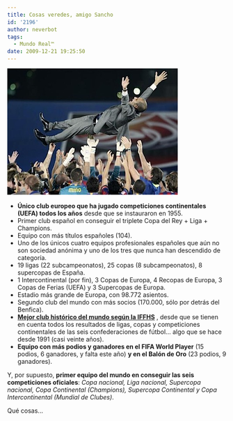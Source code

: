 ```yaml
---
title: Cosas veredes, amigo Sancho
id: '2196'
author: neverbot
tags:
  - Mundo Real™
date: 2009-12-21 19:25:50
---
```


![200912211903.jpg](./sin-titulo-12/200912211903.jpg)

*   **Único club europeo que ha jugado competiciones continentales (UEFA) todos los años** desde que se instauraron en 1955.
*   Primer club español en conseguir el triplete Copa del Rey + Liga + Champions.
*   Equipo con más títulos españoles (104).
*   Uno de los únicos cuatro equipos profesionales españoles que aún no son sociedad anónima y uno de los tres que nunca han descendido de categoría.
*   19 ligas (22 subcampeonatos), 25 copas (8 subcampeonatos), 8 supercopas de España.
*   1 Intercontinental (por fin), 3 Copas de Europa, 4 Recopas de Europa, 3 Copas de Ferias (UEFA) y 3 Supercopas de Europa.
*   Estadio más grande de Europa, con 98.772 asientos.
*   Segundo club del mundo con más socios (170.000, sólo por detrás del Benfica).
*   **[Mejor club histórico del mundo según la IFFHS](http://www.iffhs.de/?bd4d443d0b803e8b40384c00345fdcdc3bfcdc0aec28d6edbe1d)** , desde que se tienen en cuenta todos los resultados de ligas, copas y competiciones continentales de las seis confederaciones de fútbol... algo que se hace desde 1991 (casi veinte años).
*   **Equipo con más podios y ganadores en el FIFA World Player** (15 podios, 6 ganadores, y falta este año) **y en el Balón de Oro** (23 podios, 9 ganadores).

Y, por supuesto, **primer equipo del mundo en conseguir las seis competiciones oficiales**: _Copa nacional, Liga nacional, Supercopa nacional, Copa Continental (Champions), Supercopa Continental y Copa Intercontinental (Mundial de Clubes)_.

Qué cosas...